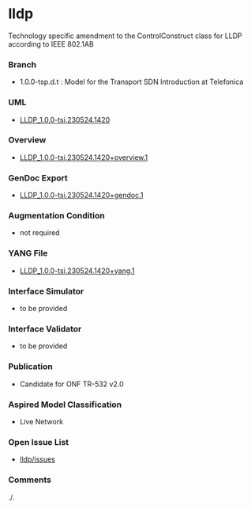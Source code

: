 # lldp
Technology specific amendment to the ControlConstruct class for LLDP according to IEEE 802.1AB

### Branch
- 1.0.0-tsp.d.t : Model for the Transport SDN Introduction at Telefonica

### UML
- [LLDP_1.0.0-tsi.230524.1420](LLDP_1.0.0-tsi.230524.1420.zip)

### Overview 
- [LLDP_1.0.0-tsi.230524.1420+overview.1](./LLDP_1.0.0-tsi.230524.1420+overview.1.png)

### GenDoc Export
- [LLDP_1.0.0-tsi.230524.1420+gendoc.1](./LLDP_1.0.0-tsi.230524.1420+gendoc.1.docx)

### Augmentation Condition
- not required

### YANG File
- [LLDP_1.0.0-tsi.230524.1420+yang.1](LLDP_1.0.0-tsi.230524.1420+yang.1.zip)

### Interface Simulator
- to be provided

### Interface Validator
- to be provided

### Publication
- Candidate for ONF TR-532 v2.0

### Aspired Model Classification
- Live Network

### Open Issue List
- [lldp/issues](../../issues)

### Comments
./.
